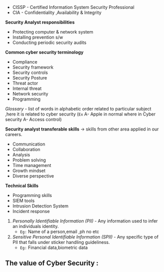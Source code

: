 - CISSP - Certified Information System Security Professional
- CIA - Confidentiality ,Availability & Integrity

**Security Analyst responsibilities**
- Protecting computer & network system
- Installing prevention s/w
- Conducting periodic security audits

**Common cyber security terminology**
- Compliance 
- Security framework
- Security controls
- Security Posture
- Threat actor
- Internal threat
- Network security
- Programming 

*Glossary* - list of words in alphabetic order related to particular subject ,here it is related to cyber security (`Ex` A- Apple in normal where in Cyber security A- Access control)

**Security analyst transferable skills** -> skills from other area applied in our careers.

- Communication
- Collaboration
- Analysis
- Problem solving
- Time management
- Growth mindset 
- Diverse perspective

**Technical Skills**

- Programming skills
- SIEM tools
- Intrusion Detection System
- Incident response

1.  *Personally Identifiable Information (PII)* - Any information used to infer an individuals identity.
	- `Eg:` Name of a person,email ,ph no etc
2. *Sensitive Personal Identifiable Information (SPII)* - Any specific type of PII that falls under sticker handling guideliness.
	- `Eg:` Financial data,biometric data

**The value of Cyber Security :**
- 